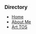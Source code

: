 <!-- docs/_sidebar.md -->

<big><strong>Directory</strong></big>

  * [Home](/)
  * [About Me](aboutMe.md)
  * [Art TOS](tos.md)
